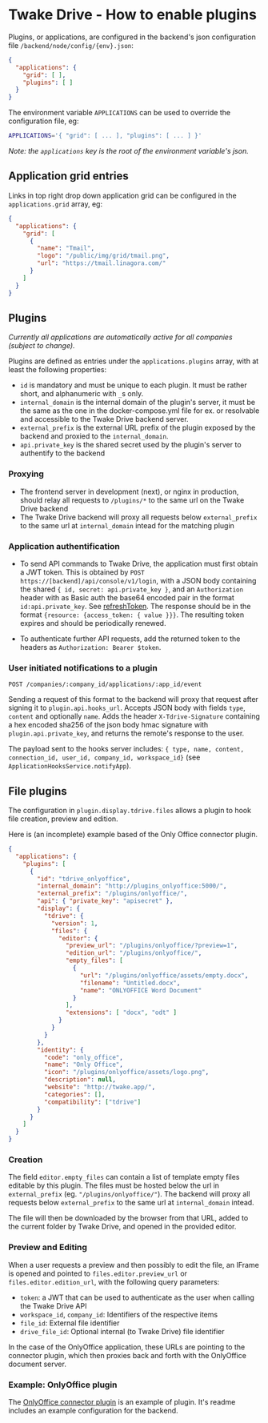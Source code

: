 # Twake Drive - How to enable plugins

Plugins, or applications, are configured in the backend's json configuration file `/backend/node/config/{env}.json`:

```json
{
  "applications": {
    "grid": [ ],
    "plugins": [ ]
  }
}
```

The environment variable `APPLICATIONS` can be used to override the configuration file, eg:

```sh
APPLICATIONS='{ "grid": [ ... ], "plugins": [ ... ] }'
```

*Note: the `applications` key is the root of the environment variable's json.*

## Application grid entries

Links in top right drop down application grid can be configured in the `applications.grid` array, eg:

```json
{
  "applications": {
    "grid": [
      {
        "name": "Tmail",
        "logo": "/public/img/grid/tmail.png",
        "url": "https://tmail.linagora.com/"
      }
    ]
  }
}
```

## Plugins

*Currently all applications are automatically active for all companies (subject to change).*

Plugins are defined as entries under the `applications.plugins` array, with at least the following properties:

- `id` is mandatory and must be unique to each plugin. It must be rather short, and alphanumeric with `_`s only.
- `internal_domain` is the internal domain of the plugin's server, it must be the same as the one in the docker-compose.yml file for ex. or resolvable and accessible to the Twake Drive backend server.
- `external_prefix` is the external URL prefix of the plugin exposed by the backend and proxied to the `internal_domain`.
- `api.private_key` is the shared secret used by the plugin's server to authentify to the backend

### Proxying

- The frontend server in development (next), or nginx in production, should relay all requests to `/plugins/*` to the same url on the Twake Drive backend
- The Twake Drive backend will proxy all requests below `external_prefix` to the same url at `internal_domain` intead for the matching plugin

### Application authentification

- To send API commands to Twake Drive, the application must first obtain a JWT token. This is obtained by `POST https://[backend]/api/console/v1/login`, with a JSON body containing the shared `{ id, secret: api.private_key }`, and an `Authorization` header with as Basic auth the base64 encoded pair in the format `id:api.private_key`. See [refreshToken](https://github.com/linagora/twake-drive/blob/main/tdrive/connectors/onlyoffice-connector/src/services/api.service.ts). The response should be in the format `{resource: {access_token: { value }}}`. The resulting token expires and should be periodically renewed.

- To authenticate further API requests, add the returned token to the headers as `Authorization: Bearer $token`.

### User initiated notifications to a plugin

`POST /companies/:company_id/applications/:app_id/event`

Sending a request of this format to the backend will proxy that request after signing it to `plugin.api.hooks_url`. Accepts JSON body with fields `type`, `content` and optionally `name`. Adds the header `X-Tdrive-Signature` containing a hex encoded sha256 of the json body hmac signature with `plugin.api.private_key`, and returns the remote's response to the user.

The payload sent to the hooks server includes: `{ type, name, content, connection_id, user_id, company_id, workspace_id}` (see `ApplicationHooksService.notifyApp`).

## File plugins

The configuration in `plugin.display.tdrive.files` allows a plugin to hook file creation, preview and edition.

Here is (an incomplete) example based of the Only Office connector plugin.

```json
{
  "applications": {
    "plugins": [
      {
        "id": "tdrive_onlyoffice",
        "internal_domain": "http://plugins_onlyoffice:5000/",
        "external_prefix": "/plugins/onlyoffice/",
        "api": { "private_key": "apisecret" },
        "display": {
          "tdrive": {
            "version": 1,
            "files": {
              "editor": {
                "preview_url": "/plugins/onlyoffice/?preview=1",
                "edition_url": "/plugins/onlyoffice/",
                "empty_files": [
                  {
                    "url": "/plugins/onlyoffice/assets/empty.docx",
                    "filename": "Untitled.docx",
                    "name": "ONLYOFFICE Word Document"
                  }
                ],
                "extensions": [ "docx", "odt" ]
              }
            }
          }
        },
        "identity": {
          "code": "only_office",
          "name": "Only Office",
          "icon": "/plugins/onlyoffice/assets/logo.png",
          "description": null,
          "website": "http://twake.app/",
          "categories": [],
          "compatibility": ["tdrive"]
        }
      }
    ]
  }
}
```

### Creation

The field `editor.empty_files` can contain a list of template empty files editable by this plugin. The files must be hosted below the url in `external_prefix` (eg. `"/plugins/onlyoffice/"`). The backend will proxy all requests below `external_prefix` to the same url at `internal_domain` intead.

The file will then be downloaded by the browser from that URL, added to the current folder by Twake Drive, and opened in the provided editor.

### Preview and Editing

When a user requests a preview and then possibly to edit the file, an IFrame is opened and pointed to `files.editor.preview_url` or `files.editor.edition_url`, with the following query parameters:

  - `token`: a JWT that can be used to authenticate as the user when calling the Twake Drive API
  - `workspace_id`, `company_id`: Identifiers of the respective items
  - `file_id`: External file identifier
  - `drive_file_id`: Optional internal (to Twake Drive) file identifier

In the case of the OnlyOffice application, these URLs are pointing to the connector plugin, which then proxies back and forth with the OnlyOffice document server.

### Example: OnlyOffice plugin

The [OnlyOffice connector plugin](https://github.com/linagora/twake-drive/tree/main/tdrive/connectors/onlyoffice-connector) is an example of plugin. It's readme includes an example configuration for the backend.
